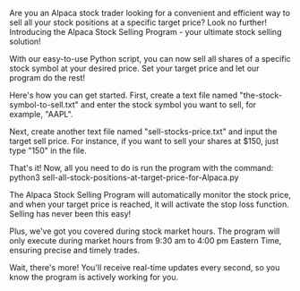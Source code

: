   Are you an Alpaca stock trader looking for a convenient and efficient way to sell all your stock positions at a specific target price? Look no further! Introducing the Alpaca Stock Selling Program - your ultimate stock selling solution!

  With our easy-to-use Python script, you can now sell all shares of a specific stock symbol at your desired price. Set your target price and let our program do the rest!

  Here's how you can get started. First, create a text file named "the-stock-symbol-to-sell.txt" and enter the stock symbol you want to sell, for example, "AAPL". 

  Next, create another text file named "sell-stocks-price.txt" and input the target sell price. For instance, if you want to sell your shares at $150, just type "150" in the file.

  That's it! Now, all you need to do is run the program with the command: 
   python3 sell-all-stock-positions-at-target-price-for-Alpaca.py  

  The Alpaca Stock Selling Program will automatically monitor the stock price, and when your target price is reached, it will activate the stop loss function. Selling has never been this easy!

  Plus, we've got you covered during stock market hours. The program will only execute during market hours from 9:30 am to 4:00 pm Eastern Time, ensuring precise and timely trades.

  Wait, there's more! You'll receive real-time updates every second, so you know the program is actively working for you.

